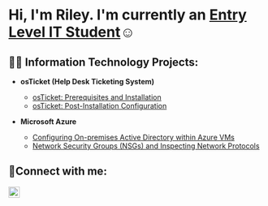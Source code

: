 <h1>Hi, I'm Riley. I'm currently an <a href="https://linkedin.com/in/riley-krusky-9ab796232">Entry Level IT Student</a>☺</h1>

<h2>👨‍💻 Information Technology Projects:</h2>

- <b>osTicket (Help Desk Ticketing System)</b>
  - [osTicket: Prerequisites and Installation](https://github.com/RileySKrusky/osticket-prereqs)
  - [osTicket: Post-Installation Configuration](https://github.com/RileySKrusky/post-install-config)
 
- <b>Microsoft Azure</b>
  - [Configuring On-premises Active Directory within Azure VMs](https://github.com/RileySKrusky/config-ad)
  - [Network Security Groups (NSGs) and Inspecting Network Protocols](https://github.com/RileySKrusky/azure-network-protocols)

<h2>🤳Connect with me:</h2>

[<img align="left" alt="riley-krusky-9ab796232 | LinkedIn" width="22px" src="https://cdn.jsdelivr.net/npm/simple-icons@v3/icons/linkedin.svg" />][linkedin]

[linkedin]: https://linkedin.com/in/riley-krusky-9ab796232
